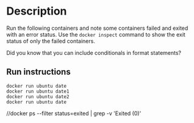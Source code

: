 # Description
Run the following containers and note some containers failed and exited with an error status.
Use the `docker inspect` command to show the exit status of only the failed containers.

Did you know that you can include conditionals in format statements?

## Run instructions

    docker run ubuntu date
    docker run ubuntu date1
    docker run ubuntu date2
    docker run ubuntu date

//docker ps --filter status=exited | grep -v 'Exited (0)'

